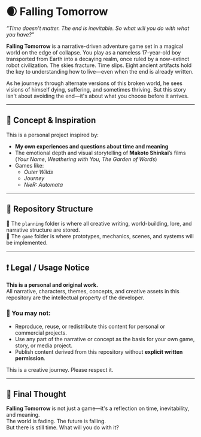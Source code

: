 # 🌒 Falling Tomorrow

*“Time doesn’t matter. The end is inevitable. So what will you do with what you have?”*

**Falling Tomorrow** is a narrative-driven adventure game set in a magical world on the edge of collapse. You play as a nameless 17-year-old boy transported from Earth into a decaying realm, once ruled by a now-extinct robot civilization. The skies fracture. Time slips. Eight ancient artifacts hold the key to understanding how to live—even when the end is already written.

As he journeys through alternate versions of this broken world, he sees visions of himself dying, suffering, and sometimes thriving. But this story isn't about avoiding the end—it's about what you choose before it arrives.

---

## 🧠 Concept & Inspiration

This is a personal project inspired by:
- **My own experiences and questions about time and meaning**
- The emotional depth and visual storytelling of **Makoto Shinkai**’s films (*Your Name*, *Weathering with You*, *The Garden of Words*)
- Games like:
  - *Outer Wilds*
  - *Journey*
  - *NieR: Automata*

---

## 📁 Repository Structure

🔹 The `planning` folder is where all creative writing, world-building, lore, and narrative structure are stored.  
🔹 The `game` folder is where prototypes, mechanics, scenes, and systems will be implemented.

---

## ❗ Legal / Usage Notice

**This is a personal and original work.**  
All narrative, characters, themes, concepts, and creative assets in this repository are the intellectual property of the developer.

### 🚫 You may not:
- Reproduce, reuse, or redistribute this content for personal or commercial projects.
- Use any part of the narrative or concept as the basis for your own game, story, or media project.
- Publish content derived from this repository without **explicit written permission**.

This is a creative journey. Please respect it.

---

## 💬 Final Thought

**Falling Tomorrow** is not just a game—it's a reflection on time, inevitability, and meaning.  
The world is fading. The future is falling.  
But there is still time. What will you do with it?
